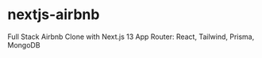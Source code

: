 # nextjs-airbnb
Full Stack Airbnb Clone with Next.js 13 App Router: React, Tailwind, Prisma, MongoDB
